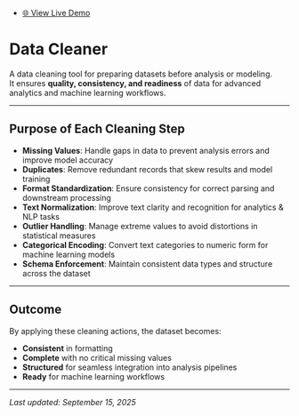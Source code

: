 - [🌐 View Live Demo](https://ratau-lebohang.github.io/Data-Cleaner/)

# Data Cleaner 
A data cleaning tool for preparing datasets before analysis or modeling.  
It ensures **quality, consistency, and readiness** of data for advanced analytics and machine learning workflows.  

---

## Purpose of Each Cleaning Step

- **Missing Values**: Handle gaps in data to prevent analysis errors and improve model accuracy  
- **Duplicates**: Remove redundant records that skew results and model training  
- **Format Standardization**: Ensure consistency for correct parsing and downstream processing  
- **Text Normalization**: Improve text clarity and recognition for analytics & NLP tasks  
- **Outlier Handling**: Manage extreme values to avoid distortions in statistical measures  
- **Categorical Encoding**: Convert text categories to numeric form for machine learning models  
- **Schema Enforcement**: Maintain consistent data types and structure across the dataset  

---

## Outcome
By applying these cleaning actions, the dataset becomes:  
- **Consistent** in formatting  
- **Complete** with no critical missing values  
- **Structured** for seamless integration into analysis pipelines  
- **Ready** for machine learning workflows  

---

_Last updated: September 15, 2025_

